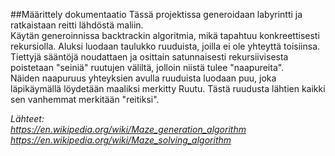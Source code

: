 ##Määrittely dokumentaatio
Tässä projektissa generoidaan labyrintti ja ratkaistaan reitti lähdöstä maliin.  
Käytän generoinnissa backtrackin algoritmia, mikä tapahtuu konkreettisesti rekursiolla. Aluksi luodaan taulukko ruuduista, joilla ei ole yhteyttä toisiinsa. Tiettyjä sääntöjä noudattaen ja osittain satunnaisesti rekursiivisesta poistetaan "seiniä" ruutujen väliltä, jolloin niistä tulee "naapureita".  
Näiden naapuruus yhteyksien avulla ruuduista luodaan puu, joka läpikäymällä löydetään maaliksi merkitty Ruutu. Tästä ruudusta lähtien kaikki sen vanhemmat merkitään "reitiksi".   



*Lähteet:*  
*https://en.wikipedia.org/wiki/Maze_generation_algorithm*  
*https://en.wikipedia.org/wiki/Maze_solving_algorithm*  



